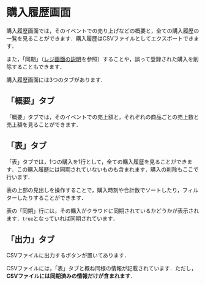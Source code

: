 # 購入履歴画面

購入履歴画面では，そのイベントでの売り上げなどの概要と，全ての購入履歴の一覧を見ることができます．購入履歴はCSVファイルとしてエクスポートできます．

また，「同期」（[レジ画面の説明](register.md)を参照）することや，誤って登録された購入を削除することもできます．

購入履歴画面には3つのタブがあります．

## 「概要」タブ

「概要」タブでは，そのイベントでの売上額と，それぞれの商品ごとの売上数と売上額を見ることができます．

## 「表」タブ

「表」タブでは，1つの購入を1行として，全ての購入履歴を見ることができます．この購入履歴には同期されていないものも含まれます．購入の削除もここで行います．

表の上部の見出しを操作することで，購入時刻や合計数でソートしたり，フィルターしたりすることができます．

表の「同期」行には，その購入がクラウドに同期されているかどうかが表示されます．`true`となっていれば同期されています．

## 「出力」タブ

CSVファイルに出力するボタンが置いてあります．

CSVファイルには，「表」タブと概ね同様の情報が記載されています．ただし，**CSVファイルには同期済みの情報だけが含まれます**．
